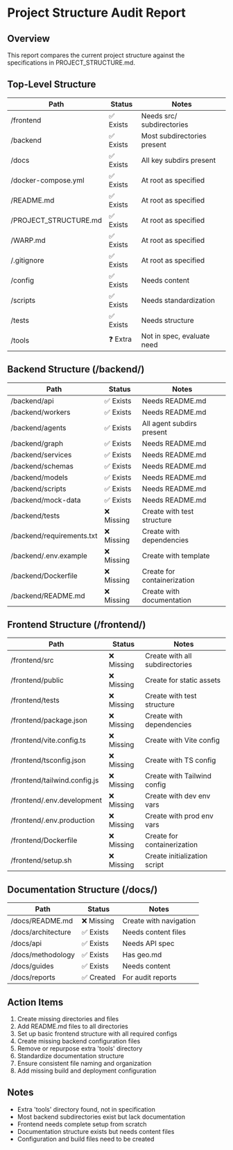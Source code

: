 # Project Structure Audit Report

## Overview
This report compares the current project structure against the specifications in PROJECT_STRUCTURE.md.

## Top-Level Structure

| Path | Status | Notes |
|------|--------|-------|
| /frontend | ✅ Exists | Needs src/ subdirectories |
| /backend | ✅ Exists | Most subdirectories present |
| /docs | ✅ Exists | All key subdirs present |
| /docker-compose.yml | ✅ Exists | At root as specified |
| /README.md | ✅ Exists | At root as specified |
| /PROJECT_STRUCTURE.md | ✅ Exists | At root as specified |
| /WARP.md | ✅ Exists | At root as specified |
| /.gitignore | ✅ Exists | At root as specified |
| /config | ✅ Exists | Needs content |
| /scripts | ✅ Exists | Needs standardization |
| /tests | ✅ Exists | Needs structure |
| /tools | ❓ Extra | Not in spec, evaluate need |

## Backend Structure (/backend/)

| Path | Status | Notes |
|------|--------|-------|
| /backend/api | ✅ Exists | Needs README.md |
| /backend/workers | ✅ Exists | Needs README.md |
| /backend/agents | ✅ Exists | All agent subdirs present |
| /backend/graph | ✅ Exists | Needs README.md |
| /backend/services | ✅ Exists | Needs README.md |
| /backend/schemas | ✅ Exists | Needs README.md |
| /backend/models | ✅ Exists | Needs README.md |
| /backend/scripts | ✅ Exists | Needs README.md |
| /backend/mock-data | ✅ Exists | Needs README.md |
| /backend/tests | ❌ Missing | Create with test structure |
| /backend/requirements.txt | ❌ Missing | Create with dependencies |
| /backend/.env.example | ❌ Missing | Create with template |
| /backend/Dockerfile | ❌ Missing | Create for containerization |
| /backend/README.md | ❌ Missing | Create with documentation |

## Frontend Structure (/frontend/)

| Path | Status | Notes |
|------|--------|-------|
| /frontend/src | ❌ Missing | Create with all subdirectories |
| /frontend/public | ❌ Missing | Create for static assets |
| /frontend/tests | ❌ Missing | Create with test structure |
| /frontend/package.json | ❌ Missing | Create with dependencies |
| /frontend/vite.config.ts | ❌ Missing | Create with Vite config |
| /frontend/tsconfig.json | ❌ Missing | Create with TS config |
| /frontend/tailwind.config.js | ❌ Missing | Create with Tailwind config |
| /frontend/.env.development | ❌ Missing | Create with dev env vars |
| /frontend/.env.production | ❌ Missing | Create with prod env vars |
| /frontend/Dockerfile | ❌ Missing | Create for containerization |
| /frontend/setup.sh | ❌ Missing | Create initialization script |

## Documentation Structure (/docs/)

| Path | Status | Notes |
|------|--------|-------|
| /docs/README.md | ❌ Missing | Create with navigation |
| /docs/architecture | ✅ Exists | Needs content files |
| /docs/api | ✅ Exists | Needs API spec |
| /docs/methodology | ✅ Exists | Has geo.md |
| /docs/guides | ✅ Exists | Needs content |
| /docs/reports | ✅ Created | For audit reports |

## Action Items

1. Create missing directories and files
2. Add README.md files to all directories
3. Set up basic frontend structure with all required configs
4. Create missing backend configuration files
5. Remove or repurpose extra 'tools' directory
6. Standardize documentation structure
7. Ensure consistent file naming and organization
8. Add missing build and deployment configuration

## Notes
- Extra 'tools' directory found, not in specification
- Most backend subdirectories exist but lack documentation
- Frontend needs complete setup from scratch
- Documentation structure exists but needs content files
- Configuration and build files need to be created
